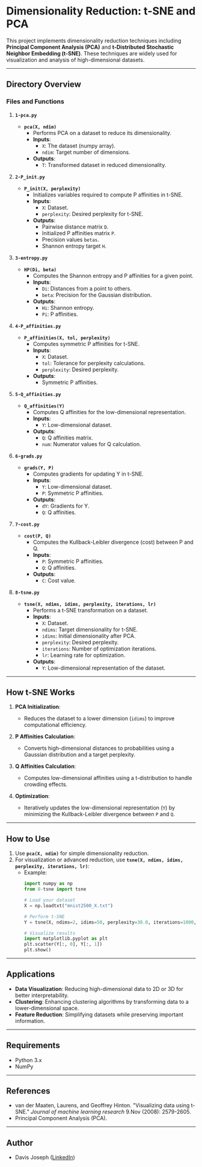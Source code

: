 # Dimensionality Reduction: t-SNE and PCA

This project implements dimensionality reduction techniques including **Principal Component Analysis (PCA)** and **t-Distributed Stochastic Neighbor Embedding (t-SNE)**. These techniques are widely used for visualization and analysis of high-dimensional datasets.

---

## Directory Overview

### Files and Functions

1. **`1-pca.py`**
   - **`pca(X, ndim)`**
     - Performs PCA on a dataset to reduce its dimensionality.
     - **Inputs**:
       - `X`: The dataset (numpy array).
       - `ndim`: Target number of dimensions.
     - **Outputs**:
       - `T`: Transformed dataset in reduced dimensionality.

2. **`2-P_init.py`**
   - **`P_init(X, perplexity)`**
     - Initializes variables required to compute P affinities in t-SNE.
     - **Inputs**:
       - `X`: Dataset.
       - `perplexity`: Desired perplexity for t-SNE.
     - **Outputs**:
       - Pairwise distance matrix `D`.
       - Initialized P affinities matrix `P`.
       - Precision values `betas`.
       - Shannon entropy target `H`.

3. **`3-entropy.py`**
   - **`HP(Di, beta)`**
     - Computes the Shannon entropy and P affinities for a given point.
     - **Inputs**:
       - `Di`: Distances from a point to others.
       - `beta`: Precision for the Gaussian distribution.
     - **Outputs**:
       - `Hi`: Shannon entropy.
       - `Pi`: P affinities.

4. **`4-P_affinities.py`**
   - **`P_affinities(X, tol, perplexity)`**
     - Computes symmetric P affinities for t-SNE.
     - **Inputs**:
       - `X`: Dataset.
       - `tol`: Tolerance for perplexity calculations.
       - `perplexity`: Desired perplexity.
     - **Outputs**:
       - Symmetric P affinities.

5. **`5-Q_affinities.py`**
   - **`Q_affinities(Y)`**
     - Computes Q affinities for the low-dimensional representation.
     - **Inputs**:
       - `Y`: Low-dimensional dataset.
     - **Outputs**:
       - `Q`: Q affinities matrix.
       - `num`: Numerator values for Q calculation.

6. **`6-grads.py`**
   - **`grads(Y, P)`**
     - Computes gradients for updating Y in t-SNE.
     - **Inputs**:
       - `Y`: Low-dimensional dataset.
       - `P`: Symmetric P affinities.
     - **Outputs**:
       - `dY`: Gradients for Y.
       - `Q`: Q affinities.

7. **`7-cost.py`**
   - **`cost(P, Q)`**
     - Computes the Kullback-Leibler divergence (cost) between P and Q.
     - **Inputs**:
       - `P`: Symmetric P affinities.
       - `Q`: Q affinities.
     - **Outputs**:
       - `C`: Cost value.

8. **`8-tsne.py`**
   - **`tsne(X, ndims, idims, perplexity, iterations, lr)`**
     - Performs a t-SNE transformation on a dataset.
     - **Inputs**:
       - `X`: Dataset.
       - `ndims`: Target dimensionality for t-SNE.
       - `idims`: Initial dimensionality after PCA.
       - `perplexity`: Desired perplexity.
       - `iterations`: Number of optimization iterations.
       - `lr`: Learning rate for optimization.
     - **Outputs**:
       - `Y`: Low-dimensional representation of the dataset.

---

## How t-SNE Works

1. **PCA Initialization**:
   - Reduces the dataset to a lower dimension (`idims`) to improve computational efficiency.

2. **P Affinities Calculation**:
   - Converts high-dimensional distances to probabilities using a Gaussian distribution and a target perplexity.

3. **Q Affinities Calculation**:
   - Computes low-dimensional affinities using a t-distribution to handle crowding effects.

4. **Optimization**:
   - Iteratively updates the low-dimensional representation (`Y`) by minimizing the Kullback-Leibler divergence between `P` and `Q`.

---

## How to Use

1. Use **`pca(X, ndim)`** for simple dimensionality reduction.
2. For visualization or advanced reduction, use **`tsne(X, ndims, idims, perplexity, iterations, lr)`**:
   - Example:
     ```python
     import numpy as np
     from 8-tsne import tsne

     # Load your dataset
     X = np.loadtxt("mnist2500_X.txt")
     
     # Perform t-SNE
     Y = tsne(X, ndims=2, idims=50, perplexity=30.0, iterations=1000, lr=500)

     # Visualize results
     import matplotlib.pyplot as plt
     plt.scatter(Y[:, 0], Y[:, 1])
     plt.show()
     ```

---

## Applications
- **Data Visualization**: Reducing high-dimensional data to 2D or 3D for better interpretability.
- **Clustering**: Enhancing clustering algorithms by transforming data to a lower-dimensional space.
- **Feature Reduction**: Simplifying datasets while preserving important information.

---

## Requirements
- Python 3.x
- NumPy

---

## References
- van der Maaten, Laurens, and Geoffrey Hinton. "Visualizing data using t-SNE." *Journal of machine learning research* 9.Nov (2008): 2579-2605.
- Principal Component Analysis (PCA).

---

## Author
- Davis Joseph ([LinkedIn](https://www.linkedin.com/in/davisjoseph767/))

